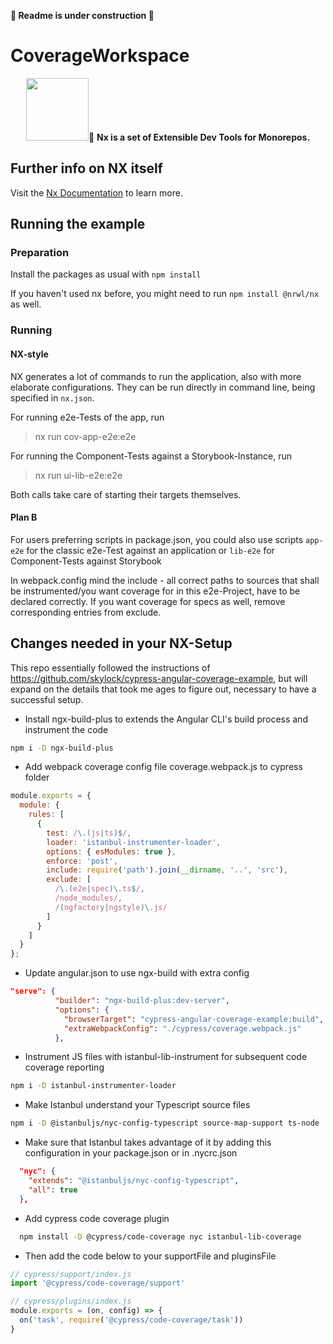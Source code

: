 **🚧 Readme is under construction 🚧**

# CoverageWorkspace

<p align="center"><img src="https://raw.githubusercontent.com/nrwl/nx/master/nx-logo.png" width="100">🔎 <b>Nx is a set of Extensible Dev Tools for Monorepos.</b></p>

## Further info on NX itself

Visit the [Nx Documentation](https://nx.dev/angular) to learn more.

## Running the example

### Preparation

Install the packages as usual with
`npm install`

If you haven't used nx before, you might need to run `npm install @nrwl/nx` as well.

### Running

#### NX-style

NX generates a lot of commands to run the application, also with more elaborate configurations. They can be run directly in command line, being specified in `nx.json`.

For running e2e-Tests of the app, run
> nx run cov-app-e2e:e2e

For running the Component-Tests against a Storybook-Instance, run
> nx run ui-lib-e2e:e2e

Both calls take care of starting their targets themselves.

#### Plan B

For users preferring scripts in package.json, you could also use scripts `app-e2e` for the classic e2e-Test against an application or `lib-e2e` for Component-Tests against Storybook

In webpack.config mind the include - all correct paths to sources that shall be instrumented/you want coverage for in this e2e-Project, have to be declared correctly.
If you want coverage for specs as well, remove corresponding entries from exclude.

## Changes needed in your NX-Setup

This repo essentially followed the instructions of <https://github.com/skylock/cypress-angular-coverage-example>, but will expand on the details that took me ages to figure out, necessary to have a successful setup.

- Install ngx-build-plus to extends the Angular CLI's build process and instrument the code

```bash
npm i -D ngx-build-plus
```

- Add webpack coverage config file coverage.webpack.js to cypress folder

```JavaScript
module.exports = {
  module: {
    rules: [
      {
        test: /\.(js|ts)$/,
        loader: 'istanbul-instrumenter-loader',
        options: { esModules: true },
        enforce: 'post',
        include: require('path').join(__dirname, '..', 'src'),
        exclude: [
          /\.(e2e|spec)\.ts$/,
          /node_modules/,
          /(ngfactory|ngstyle)\.js/
        ]
      }
    ]
  }
};
```

- Update angular.json to use ngx-build with extra config

```JSON
"serve": {
          "builder": "ngx-build-plus:dev-server",
          "options": {
            "browserTarget": "cypress-angular-coverage-example:build",
            "extraWebpackConfig": "./cypress/coverage.webpack.js"
          },
```

- Instrument JS files with istanbul-lib-instrument for subsequent code coverage reporting

```bash
npm i -D istanbul-instrumenter-loader
```

- Make Istanbul understand your Typescript source files

```bash
npm i -D @istanbuljs/nyc-config-typescript source-map-support ts-node
```

- Make sure that Istanbul takes advantage of it by adding this configuration in your package.json or in .nycrc.json

```JSON
  "nyc": {
    "extends": "@istanbuljs/nyc-config-typescript",
    "all": true
  },
```

- Add cypress code coverage plugin

```bash
  npm install -D @cypress/code-coverage nyc istanbul-lib-coverage
```

- Then add the code below to your supportFile and pluginsFile

```JavaScript
// cypress/support/index.js
import '@cypress/code-coverage/support'
```

```JavaScript
// cypress/plugins/index.js
module.exports = (on, config) => {
  on('task', require('@cypress/code-coverage/task'))
}
```
